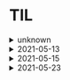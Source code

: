 # TIL

<details>
  <summary>unknown</summary>
  <div markdown="1">

  </div>
</details>

<details>
  <summary>2021-05-13</summary>
  <div markdown="1">

  - Switch from "react-router-dom" -> 한 번에 오직 하나의 Route만 Render하게 한다.

  ```javascript
  <Route path="/" exact component={Home} />
  <Route path="/tv" exact component={TV} />
  ```

  - exact -> 정확히 path가 일치할 때 Render하게 한다.

  </div>
</details>

<details>
  <summary>2021-05-15</summary>
  <div markdown="1">

  - [axios](https://www.npmjs.com/package/axios)
    - 해당 프로젝트에서는 API 작업을 하기 위해 install 했다.
    - > Promise based HTTP client for the browser and node.js
    - **기능**
      - 브라우저로부터 XHR을 만든다
      - node.js로부터 HTTP 요청을 만든다.
      - Promise API를 지원한다.
      - 요청과 응답을 가로챈다.
      - 요청과 응답 데이터를 변환한다.
      - 요청을 취소한다.
      - JSON 데이터 자동 변환
      - XSRF(Cross-site request forgery) 방어를 위한 클라이언트 사이드 지원

  - **컨테이너, 프레젠터 패턴**
    - 컨테이너는 data, state, logic을 가진다.
    - 프레젠터는 값을 보여주기만 한다. 그저 함수형 컴포넌트.


  - Detail Container를 구현할 때 알아야 할 것들
    - Detail을 위한 URL 정보를 받아들이도록 구현할 때, Components/Header.js에 Link를 추가할 필요는 없다. 왜? default로 react-router-dom의 withRouter가 모든 정보를 Route들에게 prop의 형태로 줄 것이다.

  </div>
</details>

<details>
  <summary>2021-05-23</summary>
  <div markdown="1">

  - [react-helmet](https://www.npmjs.com/package/react-helmet) package
    - html의 head에 접근할 때 사용한다.

  </div>
</details>